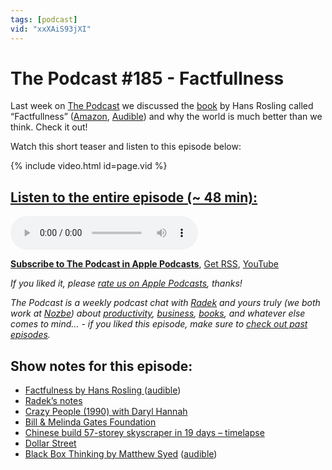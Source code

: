 ```yaml
---
tags: [podcast]
vid: "xxXAiS93jXI"
---
```


# The Podcast #185 - Factfullness

Last week on [The Podcast][p] we discussed the [book](https://sliwinski.com/reading) by Hans Rosling called “Factfullness” ([Amazon](https://www.amazon.com/dp/1250107814?tag=sliwinski-20), [Audible](https://www.audible.com/pd/B07BFF5TQ6?tag=sliwinski-20)) and why the world is much better than we think. Check it out!

Watch this short teaser and listen to this episode below:

{% include video.html id=page.vid %}

<!--More-->

## [Listen to the entire episode (~ 48 min):][e]

<audio controls>
<source src="https://files.nozbe.com/podcast/185.mp3" type="audio/mpeg">
</audio>

**[Subscribe to The Podcast in Apple Podcasts][i]**, [Get RSS][rss], [YouTube][y]

*If you liked it, please [rate us on Apple Podcasts][i], thanks!*

*The Podcast is a weekly podcast chat with [Radek][r] and yours truly (we both work at [Nozbe][n]) about [productivity](/tag/productivity), [business](/tag/business), [books](/tag/books), and whatever else comes to mind… - if you liked this episode, make sure to [check out past episodes](/tag/podcast).*

## Show notes for this episode:

  * [Factfulness by Hans Rosling ](https://www.amazon.com/Factfulness-Reasons-World-Things-Better/dp/1250107814)([audible](https://www.audible.com/pd/Factfulness-Audiobook/B07BFF5TQ6))
  * [Radek’s notes](https://radex.io/books/factfulness)
  * [Crazy People (1990) with Daryl Hannah](https://www.imdb.com/title/tt0099316/)
  * [Bill & Melinda Gates Foundation](https://www.gatesfoundation.org/)
  * [Chinese build 57-storey skyscraper in 19 days – timelapse](https://www.youtube.com/watch?v=N6f_sayw0mM)
  * [Dollar Street](https://www.gapminder.org/dollar-street/matrix)
  * [Black Box Thinking by Matthew Syed](https://www.amazon.com/Black-Box-Thinking-People-Mistakes-But/dp/1591848229) ([audible](https://www.audible.com/pd/Black-Box-Thinking-Audiobook/B0161R2O7W))

[y]: https://michael.gratis/thepodcastyt
[rss]: http://thepodcast.fm/episodes?format=RSS
[e]: http://thepodcast.fm/episodes/185

[p]: https://michael.gratis/thepodcastfm
[n]: https://michael.gratis/nozbe
[r]: https://michael.gratis/radex
[i]: https://michael.gratis/thepodcast
[o]: https://michael.gratis/ipadonly

